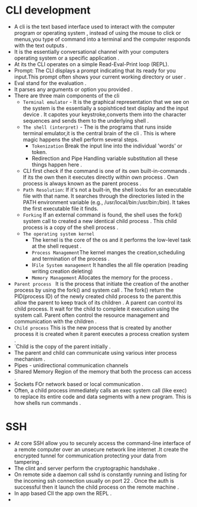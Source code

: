 # CLI development 
- A cli is the text based interface used to interact with the computer program or operating system , instead of using the mouse to click or menus,you type of command into a terminal and the computer responds with the text outputs .
- It is the essentially conversational channel with your computers operating system or a specific  application .
- At its the CLI operates on a simple Read-Eval-Print loop (REPL).
- Prompt: The CLI displays a prompt indicating that its ready for you input.This prompt often shows your current working directory  or user .
- Eval stand for the evaluation .
- It parses any arguments or option you provided  .
- There are three main components of the cli 
  - `Terminal emulator` - It is the graphical representation that we see on the system is the essentially a sopishticed text display and the input device . It capotes your keystroke,converts them into the character sequences and sends them to the underlying shell .
  - `The shell (interpret)` -  The is the programs that runs inside terminal emulator,it is the central brain of the cli . This is where magic happens the shell perform several steps. 
    -  `Tokenization` Break the input line into the individual 'words' or token.
    - Redirection and Pipe Handling variable substitution all these things happen here .
  - CLI first check if the command is one of its own built-in-commands . If its the own then it  executes directly within own process . Own process is always known as the parent process .
  - `Path Resolution`: If it's not a built-in, the shell looks for an executable file with that name. It searches through the directories listed in the PATH environment variable (e.g., /usr/local/bin:/usr/bin:/bin). It takes the first executable file it finds.
  - `Forking` If an external command is found, the shell uses the fork() system call to created a new identical child process . This child process is a copy of the shell process .
  - `The operating system kernel` 
     - The kernel is the core of the os and it performs the low-level task at the shell request .
     -  `Process Management`The kernel manges the creation,scheduling and termination of the process .
     - I`File System management` It handles the all file operation (reading writing creation deleting) 
     - `Memory Management` Allocates the memory for the process .
 - `Parent process ` It is the process that initiate the creation of the another process by using the fork() and system call . The fork() return the PID(process ID) of the newly created child process to the parent.this allow the parent to keep track of its children . A parent can control its child process. It wait for the child to complete it execution using the system call. Parent often control the resource management and communication with the children . 
 - `Child process` This is the new process that is created by another process it is created when it parent executes a process creation system .
 - `Child is the copy of the parent initially .
 - The parent and child can communicate using various inter process mechanism . 
  - Pipes - unidirectional communication channels 
  - Shared Memory Region of the memory that both the process can access .
  - Sockets FOr network based or local communication .
 - Often, a child process immediately calls an exec system call (like exec) to replace its entire code and data segments with a new program. This is how shells run commands .
# SSH 
- At core SSH allow you to securely access the command-line interface of a remote computer over an unsecure network line internet .It create the encrypted tunnel for communication protecting your data from tampering .
- The clint and server perform the cryptographic handshake  .
- On remote side a daemon call sshd is constantly running and listing for the incoming ssh connection usually on port 22 . Once the auth is successful then it launch the child process on the remote machine .
- In app based ClI the app own the REPL .
- 
